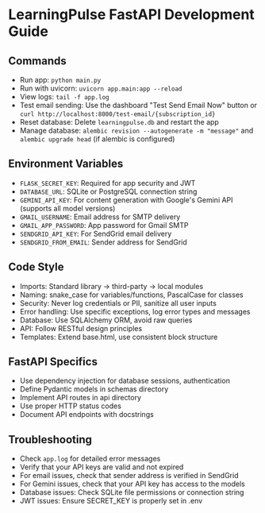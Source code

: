 # LearningPulse FastAPI Development Guide

## Commands
- Run app: `python main.py`
- Run with uvicorn: `uvicorn app.main:app --reload`
- View logs: `tail -f app.log`
- Test email sending: Use the dashboard "Test Send Email Now" button or `curl http://localhost:8000/test-email/{subscription_id}`
- Reset database: Delete `learningpulse.db` and restart the app
- Manage database: `alembic revision --autogenerate -m "message"` and `alembic upgrade head` (if alembic is configured)

## Environment Variables
- `FLASK_SECRET_KEY`: Required for app security and JWT
- `DATABASE_URL`: SQLite or PostgreSQL connection string
- `GEMINI_API_KEY`: For content generation with Google's Gemini API (supports all model versions)
- `GMAIL_USERNAME`: Email address for SMTP delivery
- `GMAIL_APP_PASSWORD`: App password for Gmail SMTP
- `SENDGRID_API_KEY`: For SendGrid email delivery
- `SENDGRID_FROM_EMAIL`: Sender address for SendGrid

## Code Style
- Imports: Standard library → third-party → local modules
- Naming: snake_case for variables/functions, PascalCase for classes
- Security: Never log credentials or PII, sanitize all user inputs
- Error handling: Use specific exceptions, log error types and messages
- Database: Use SQLAlchemy ORM, avoid raw queries
- API: Follow RESTful design principles
- Templates: Extend base.html, use consistent block structure

## FastAPI Specifics
- Use dependency injection for database sessions, authentication
- Define Pydantic models in schemas directory
- Implement API routes in api directory
- Use proper HTTP status codes
- Document API endpoints with docstrings

## Troubleshooting
- Check `app.log` for detailed error messages
- Verify that your API keys are valid and not expired
- For email issues, check that sender address is verified in SendGrid
- For Gemini issues, check that your API key has access to the models
- Database issues: Check SQLite file permissions or connection string
- JWT issues: Ensure SECRET_KEY is properly set in .env
